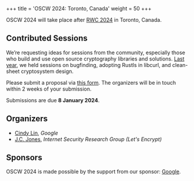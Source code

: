 +++
title = 'OSCW 2024: Toronto, Canada'
weight = 50
+++

OSCW 2024 will take place after [RWC 2024](https://rwc.iacr.org/2024/) in Toronto, Canada.

## Contributed Sessions
We’re requesting ideas for sessions from the community, especially those who build and use open source cryptography libraries and solutions. [Last year](/2023), we held sessions on bugfinding, adopting Rustls in libcurl, and clean-sheet cryptosystem design.

Please submit a proposal via [this form](https://docs.google.com/forms/d/e/1FAIpQLSdEM03uFOmFZXkBcfEQNYTcsEGhUacig0xxrzUDuWx5bEYk6Q/viewform?usp=sf_link). The organizers will be in touch within 2 weeks of your submission.

Submissions are due **8 January 2024**.

## Organizers
- [Cindy Lin](https://cindylindeed.github.io/), <em>Google</em>
- [J.C. Jones](https://insufficient.coffee/), <em>Internet Security Research Group (Let's Encrypt)</em>

## Sponsors

OSCW 2024 is made possible by the support from our sponsor: [Google](https://www.google.com/).

